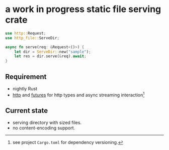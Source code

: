# a work in progress static file serving crate

```rust
use http::Request;
use http_file::ServeDir;

async fn serve(req: &Request<()>) {
    let dir = ServeDir::new("sample");
    let res = dir.serve(&req).await;
}
```

## Requirement
- nightly Rust
- [http](https://crates.io/crates/http) and [futures](https://crates.io/crates/futures) for http types and async streaming interaction[^1]

## Current state
- serving directory with sized files.
- no content-encoding support.

[^1]: see project `Cargo.toml` for dependency versioning.
